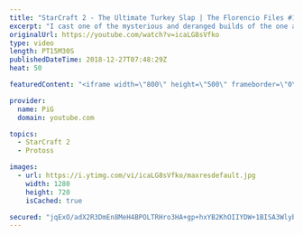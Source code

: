 ```yaml
---
title: "StarCraft 2 - The Ultimate Turkey Slap | The Florencio Files #19"
excerpt: "I cast one of the mysterious and deranged builds of the one and only Florencio, the dude that invented the proxy nexus recall rush  -- Watch live at https://www.twitch.tv/x5_pig"
originalUrl: https://youtube.com/watch?v=icaLG8sVfko
type: video
length: PT15M30S
publishedDateTime: 2018-12-27T07:48:29Z
heat: 50

featuredContent: "<iframe width=\"800\" height=\"500\" frameborder=\"0\" src=\"https://www.youtube.com/embed/icaLG8sVfko\" allow=\"accelerometer; autoplay; encrypted-media; gyroscope; picture-in-picture\" allowfullscreen></iframe>"

provider:
  name: PiG
  domain: youtube.com

topics:
  - StarCraft 2
  - Protoss

images:
  - url: https://i.ytimg.com/vi/icaLG8sVfko/maxresdefault.jpg
    width: 1280
    height: 720
    isCached: true

secured: "jqExO/adX2R3DmEn8MeH4BPOLTRHro3HA+gp+hxYB2KhOIIYDW+1BISA3WlybhDCK2HF4CB7bQuvzbdkn2IVjKlD3P9Q7XhK2ZU98y3+4rebHUbcIoq26t6rO8FhZ9PY2cpASCJJmrTNYd8QHfVnR4/KiKUVjPdT9gLVwmrHxnfqv0XxifcJdNH1cS7A31YtfOy1q0wNKqq0u0cM3R6cb+3KlGzLmLiiBm60hc7ZoyQyy8RN+qiUeo7vGIvJuDacyimfFJ/Ygqp9Q3hdILcD6b5JPkabHkEHb+7s0+XR9W6DgX7r6VabslhiCy80OdU0N3R8rIr2VwgpE4SAG8IHZhaFMIp9NZxfvJshqXTjwQCwmjD19NDLMG7ur79itTuF1tgAE6uETJ7Xy/l3Rpo1ofCo2Ed5/moP03jdewNhsgw=;sQ7ycDjGPGLB2N4xoV9maQ=="
---
```


